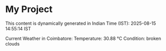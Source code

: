 # My Project

This content is dynamically generated in Indian Time (IST): 2025-08-15 14:55:14 IST


Current Weather in Coimbatore:
Temperature: 30.88 °C
Condition: broken clouds
